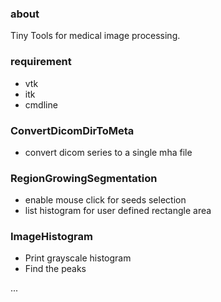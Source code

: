 ### about
Tiny Tools for medical image processing.

### requirement
- vtk
- itk
- cmdline

### ConvertDicomDirToMeta
- convert dicom series to a single mha file

### RegionGrowingSegmentation
- enable mouse click for seeds selection
- list histogram for user defined rectangle area

### ImageHistogram
- Print grayscale histogram
- Find the peaks

...
